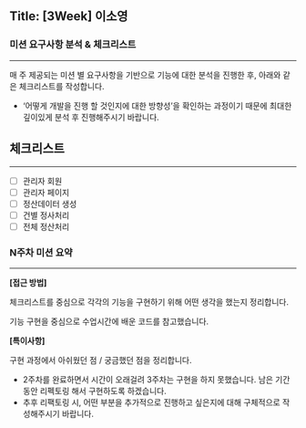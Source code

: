 
## Title: [3Week] 이소영

### 미션 요구사항 분석 & 체크리스트

---

매 주 제공되는 미션 별 요구사항을 기반으로 기능에 대한 분석을 진행한 후, 아래와 같은 체크리스트를 작성합니다. 

- ‘어떻게 개발을 진행 할 것인지에 대한 방향성’을 확인하는 과정이기 때문에 최대한 깊이있게 분석 후 진행해주시기 바랍니다.

## 체크리스트

---
- [ ] 관리자 회원
- [ ] 관리자 페이지
- [ ] 정산데이터 생성
- [ ] 건별 정사처리
- [ ] 전체 정산처리

### N주차 미션 요약

---

**[접근 방법]**

체크리스트를 중심으로 각각의 기능을 구현하기 위해 어떤 생각을 했는지 정리합니다.

기능 구현을 중심으로 수업시간에 배운 코드를 참고했습니다.


**[특이사항]**

구현 과정에서 아쉬웠던 점 / 궁금했던 점을 정리합니다.
- 2주차를 완료하면서 시간이 오래걸려 3주차는 구현을 하지 못했습니다. 남은 기간동안 리펙토링 해서 구현하도록 하겠습니다.
- 추후 리팩토링 시, 어떤 부분을 추가적으로 진행하고 싶은지에 대해 구체적으로 작성해주시기 바랍니다.
